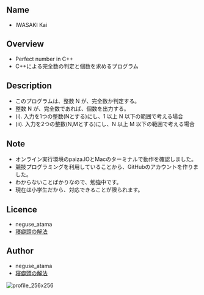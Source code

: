 ## Name
* IWASAKI Kai

## Overview
* Perfect number in C++
* C++による完全数の判定と個数を求めるプログラム

## Description
* このプログラムは、整数 N が、完全数か判定する。
* 整数 N が、完全数であれば、個数を出力する。
* (i). 入力を1つの整数(Nとする)にし、1 以上 N 以下の範囲で考える場合
* (ii). 入力を2つの整数(N,Mとする)にし、N 以上 M 以下の範囲で考える場合

## Note
* オンライン実行環境のpaiza.IOとMacのターミナルで動作を確認しました。
* 競技プログラミングを利用していることから、GitHubのアカウントを作りました。
* わからないことばかりなので、勉強中です。
* 現在は小学生だから、対応できることが限られます。

## Licence
* neguse_atama
* [寝癖頭の解法](https://neguse-atama.hatenablog.com)

## Author
* neguse_atama
* [寝癖頭の解法](https://neguse-atama.hatenablog.com)

![profile_256x256](https://user-images.githubusercontent.com/62793333/79065145-f3a2a180-7ce8-11ea-9b33-0973ec940251.png)

